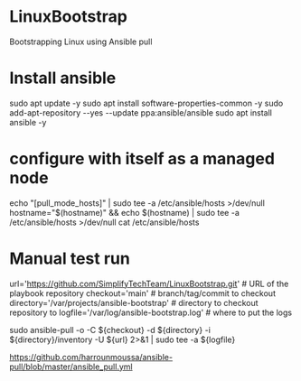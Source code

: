 # LinuxBootstrap
Bootstrapping Linux using Ansible pull

# Install ansible
sudo apt update -y
sudo apt install software-properties-common -y
sudo add-apt-repository --yes --update ppa:ansible/ansible
sudo apt install ansible -y

# configure with itself as a managed node
echo "[pull_mode_hosts]" | sudo tee -a /etc/ansible/hosts >/dev/null
hostname="$(hostname)" && echo $(hostname) | sudo tee -a /etc/ansible/hosts >/dev/null
cat /etc/ansible/hosts

# Manual test run
url='https://github.com/SimplifyTechTeam/LinuxBootstrap.git'      # URL of the playbook repository
checkout='main'                                                   # branch/tag/commit to checkout
directory='/var/projects/ansible-bootstrap'                       # directory to checkout repository to
logfile='/var/log/ansible-bootstrap.log'                          # where to put the logs

sudo ansible-pull -o -C ${checkout} -d ${directory} -i ${directory}/inventory -U ${url} 2>&1 | sudo tee -a ${logfile}


https://github.com/harrounmoussa/ansible-pull/blob/master/ansible_pull.yml
